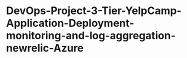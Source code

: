 # DevOps-Project-3-Tier-YelpCamp-Application-Deployment-monitoring-and-log-aggregation-newrelic-Azure